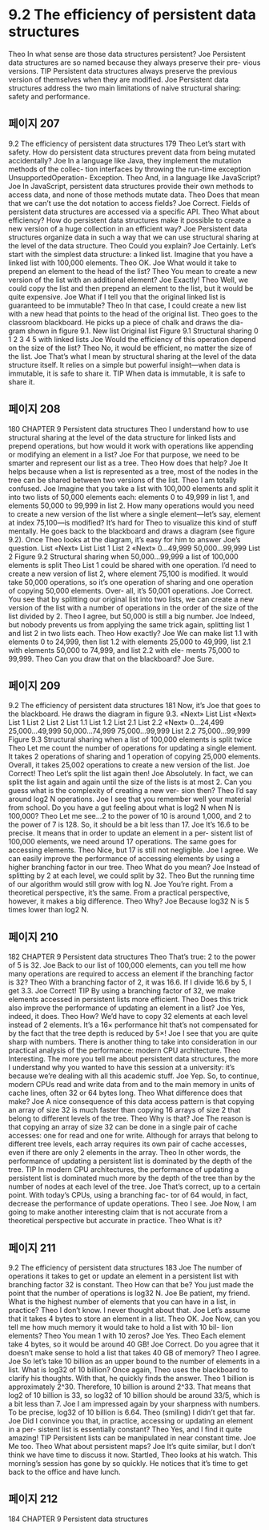 # 9.2 The efficiency of persistent data structures

Theo In what sense are those data structures persistent?
Joe Persistent data structures are so named because they always preserve their pre-
vious versions.
TIP Persistent data structures always preserve the previous version of themselves
when they are modified.
Joe Persistent data structures address the two main limitations of naive structural
sharing: safety and performance.

## 페이지 207

9.2 The efficiency of persistent data structures 179
Theo Let’s start with safety. How do persistent data structures prevent data from
being mutated accidentally?
Joe In a language like Java, they implement the mutation methods of the collec-
tion interfaces by throwing the run-time exception UnsupportedOperation-
Exception.
Theo And, in a language like JavaScript?
Joe In JavaScript, persistent data structures provide their own methods to access
data, and none of those methods mutate data.
Theo Does that mean that we can’t use the dot notation to access fields?
Joe Correct. Fields of persistent data structures are accessed via a specific API.
Theo What about efficiency? How do persistent data structures make it possible to
create a new version of a huge collection in an efficient way?
Joe Persistent data structures organize data in such a way that we can use structural
sharing at the level of the data structure.
Theo Could you explain?
Joe Certainly. Let’s start with the simplest data structure: a linked list. Imagine that
you have a linked list with 100,000 elements.
Theo OK.
Joe What would it take to prepend an element to the head of the list?
Theo You mean to create a new version of the list with an additional element?
Joe Exactly!
Theo Well, we could copy the list and then prepend an element to the list, but it
would be quite expensive.
Joe What if I tell you that the original linked list is guaranteed to be immutable?
Theo In that case, I could create a new list with a new head that points to the head of
the original list.
Theo goes to the classroom blackboard. He picks up a piece of chalk and draws the dia-
gram shown in figure 9.1.
New list Original list
Figure 9.1 Structural sharing
0 1 2 3 4 5 with linked lists
Joe Would the efficiency of this operation depend on the size of the list?
Theo No, it would be efficient, no matter the size of the list.
Joe That’s what I mean by structural sharing at the level of the data structure itself.
It relies on a simple but powerful insight—when data is immutable, it is safe to
share it.
TIP When data is immutable, it is safe to share it.

## 페이지 208

180 CHAPTER 9 Persistent data structures
Theo I understand how to use structural sharing at the level of the data structure for
linked lists and prepend operations, but how would it work with operations
like appending or modifying an element in a list?
Joe For that purpose, we need to be smarter and represent our list as a tree.
Theo How does that help?
Joe It helps because when a list is represented as a tree, most of the nodes in the
tree can be shared between two versions of the list.
Theo I am totally confused.
Joe Imagine that you take a list with 100,000 elements and split it into two lists of
50,000 elements each: elements 0 to 49,999 in list 1, and elements 50,000 to
99,999 in list 2. How many operations would you need to create a new version
of the list where a single element—let’s say, element at index 75,100—is
modified?
It’s hard for Theo to visualize this kind of stuff mentally. He goes back to the blackboard
and draws a diagram (see figure 9.2). Once Theo looks at the diagram, it’s easy for him to
answer Joe’s question.
List «Next»
List
List 1 List 2
«Next»
0...49,999 50,000...99,999
List 2
Figure 9.2 Structural sharing when
50,000...99,999
a list of 100,000 elements is split
Theo List 1 could be shared with one operation. I’d need to create a new version of
list 2, where element 75,100 is modified. It would take 50,000 operations, so it’s
one operation of sharing and one operation of copying 50,000 elements. Over-
all, it’s 50,001 operations.
Joe Correct. You see that by splitting our original list into two lists, we can create a
new version of the list with a number of operations in the order of the size of
the list divided by 2.
Theo I agree, but 50,000 is still a big number.
Joe Indeed, but nobody prevents us from applying the same trick again, splitting
list 1 and list 2 in two lists each.
Theo How exactly?
Joe We can make list 1.1 with elements 0 to 24,999, then list 1.2 with elements
25,000 to 49,999, list 2.1 with elements 50,000 to 74,999, and list 2.2 with ele-
ments 75,000 to 99,999.
Theo Can you draw that on the blackboard?
Joe Sure.

## 페이지 209

9.2 The efficiency of persistent data structures 181
Now, it’s Joe that goes to the blackboard. He draws the diagram in figure 9.3.
«Next»
List
List
«Next»
List 1 List 2 List 2
List 1.1 List 1.2 List 2.1 List 2.2 «Next»
0...24,499 25,000...49,999 50,000...74,999 75,000...99,999 List 2.2
75,000...99,999
Figure 9.3 Structural sharing when a list of 100,000 elements is split twice
Theo Let me count the number of operations for updating a single element. It takes
2 operations of sharing and 1 operation of copying 25,000 elements. Overall, it
takes 25,002 operations to create a new version of the list.
Joe Correct!
Theo Let’s split the list again then!
Joe Absolutely. In fact, we can split the list again and again until the size of the
lists is at most 2. Can you guess what is the complexity of creating a new ver-
sion then?
Theo I’d say around log2 N operations.
Joe I see that you remember well your material from school. Do you have a gut
feeling about what is log2 N when N is 100,000?
Theo Let me see...2 to the power of 10 is around 1,000, and 2 to the power of 7 is
128. So, it should be a bit less than 17.
Joe It’s 16.6 to be precise. It means that in order to update an element in a per-
sistent list of 100,000 elements, we need around 17 operations. The same goes
for accessing elements.
Theo Nice, but 17 is still not negligible.
Joe I agree. We can easily improve the performance of accessing elements by using
a higher branching factor in our tree.
Theo What do you mean?
Joe Instead of splitting by 2 at each level, we could split by 32.
Theo But the running time of our algorithm would still grow with log N.
Joe You’re right. From a theoretical perspective, it’s the same. From a practical
perspective, however, it makes a big difference.
Theo Why?
Joe Because log32 N is 5 times lower than log2 N.

## 페이지 210

182 CHAPTER 9 Persistent data structures
Theo That’s true: 2 to the power of 5 is 32.
Joe Back to our list of 100,000 elements, can you tell me how many operations are
required to access an element if the branching factor is 32?
Theo With a branching factor of 2, it was 16.6. If I divide 16.6 by 5, I get 3.3.
Joe Correct!
TIP By using a branching factor of 32, we make elements accessed in persistent lists
more efficient.
Theo Does this trick also improve the performance of updating an element in a list?
Joe Yes, indeed, it does.
Theo How? We’d have to copy 32 elements at each level instead of 2 elements. It’s a
16× performance hit that’s not compensated for by the fact that the tree depth
is reduced by 5×!
Joe I see that you are quite sharp with numbers. There is another thing to take
into consideration in our practical analysis of the performance: modern CPU
architecture.
Theo Interesting. The more you tell me about persistent data structures, the more I
understand why you wanted to have this session at a university: it’s because
we’re dealing with all this academic stuff.
Joe Yep. So, to continue, modern CPUs read and write data from and to the main
memory in units of cache lines, often 32 or 64 bytes long.
Theo What difference does that make?
Joe A nice consequence of this data access pattern is that copying an array of size
32 is much faster than copying 16 arrays of size 2 that belong to different levels
of the tree.
Theo Why is that?
Joe The reason is that copying an array of size 32 can be done in a single pair of
cache accesses: one for read and one for write. Although for arrays that belong
to different tree levels, each array requires its own pair of cache accesses, even
if there are only 2 elements in the array.
Theo In other words, the performance of updating a persistent list is dominated by
the depth of the tree.
TIP In modern CPU architectures, the performance of updating a persistent list is
dominated much more by the depth of the tree than by the number of nodes at each
level of the tree.
Joe That’s correct, up to a certain point. With today’s CPUs, using a branching fac-
tor of 64 would, in fact, decrease the performance of update operations.
Theo I see.
Joe Now, I am going to make another interesting claim that is not accurate from a
theoretical perspective but accurate in practice.
Theo What is it?

## 페이지 211

9.2 The efficiency of persistent data structures 183
Joe The number of operations it takes to get or update an element in a persistent
list with branching factor 32 is constant.
Theo How can that be? You just made the point that the number of operations is
log32 N.
Joe Be patient, my friend. What is the highest number of elements that you can
have in a list, in practice?
Theo I don’t know. I never thought about that.
Joe Let’s assume that it takes 4 bytes to store an element in a list.
Theo OK.
Joe Now, can you tell me how much memory it would take to hold a list with 10 bil-
lion elements?
Theo You mean 1 with 10 zeros?
Joe Yes.
Theo Each element take 4 bytes, so it would be around 40 GB!
Joe Correct. Do you agree that it doesn’t make sense to hold a list that takes 40 GB
of memory?
Theo I agree.
Joe So let’s take 10 billion as an upper bound to the number of elements in a list.
What is log32 of 10 billion?
Once again, Theo uses the blackboard to clarify his thoughts. With that, he quickly finds
the answer.
Theo 1 billion is approximately 2^30. Therefore, 10 billion is around 2^33. That
means that log2 of 10 billion is 33, so log32 of 10 billion should be around
33/5, which is a bit less than 7.
Joe I am impressed again by your sharpness with numbers. To be precise, log32 of
10 billion is 6.64.
Theo (smiling) I didn’t get that far.
Joe Did I convince you that, in practice, accessing or updating an element in a per-
sistent list is essentially constant?
Theo Yes, and I find it quite amazing!
TIP Persistent lists can be manipulated in near constant time.
Joe Me too.
Theo What about persistent maps?
Joe It’s quite similar, but I don’t think we have time to discuss it now.
Startled, Theo looks at his watch. This morning’s session has gone by so quickly. He notices
that it’s time to get back to the office and have lunch.

## 페이지 212

184 CHAPTER 9 Persistent data structures